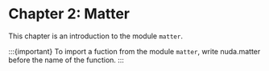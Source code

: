 # Chapter 2: Matter

This chapter is an introduction to the module `matter`.

:::{important}
To import a fuction from the module `matter`, write nuda.matter before the name of the function.
:::
